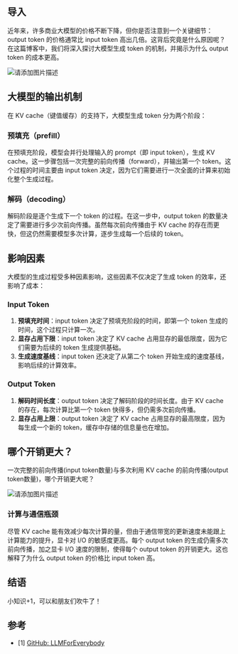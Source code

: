 ## 导入

近年来，许多商业大模型的价格不断下降，但你是否注意到一个关键细节：output token 的价格通常比 input token 高出几倍。这背后究竟是什么原因呢？在这篇博客中，我们将深入探讨大模型生成 token 的机制，并揭示为什么 output token 的成本更高。

![请添加图片描述](https://i-blog.csdnimg.cn/direct/36772da353dd4d12b04a177dd908d864.png)

## 大模型的输出机制
在 KV cache（键值缓存）的支持下，大模型生成 token 分为两个阶段：

### 预填充（prefill）
在预填充阶段，模型会并行处理输入的 prompt（即 input token），生成 KV cache。这一步骤包括一次完整的前向传播（forward），并输出第一个 token。这个过程的时间主要由 input token 决定，因为它们需要进行一次全面的计算来初始化整个生成过程。

### 解码（decoding）
解码阶段是逐个生成下一个 token 的过程。在这一步中，output token 的数量决定了需要进行多少次前向传播。虽然每次前向传播由于 KV cache 的存在而更快，但这仍然需要模型多次计算，逐步生成每一个后续的 token。

## 影响因素
大模型的生成过程受多种因素影响，这些因素不仅决定了生成 token 的效率，还影响了成本：

### Input Token
1. **预填充时间**：input token 决定了预填充阶段的时间，即第一个 token 生成的时间，这个过程只计算一次。
2. **显存占用下限**：input token 决定了 KV cache 占用显存的最低限度，因为它们需要为后续的 token 生成提供基础。
3. **生成速度基线**：input token 还决定了从第二个 token 开始生成的速度基线，影响后续的计算效率。

### Output Token
1. **解码时间长度**：output token 决定了解码阶段的时间长度。由于 KV cache 的存在，每次计算比第一个 token 快得多，但仍需多次前向传播。
2. **显存占用上限**：output token 决定了 KV cache 占用显存的最高限度，因为每生成一个新的 token，缓存中存储的信息量也在增加。

## 哪个开销更大？
一次完整的前向传播(input token数量)与多次利用 KV cache 的前向传播(output token数量)，哪个开销更大呢？

![请添加图片描述](https://i-blog.csdnimg.cn/direct/e76239e525c743d091994be740f631e5.png)

### 计算与通信瓶颈
尽管 KV cache 能有效减少每次计算的量，但由于通信带宽的更新速度未能跟上计算能力的提升，显卡对 I/O 的敏感度更高。每个 output token 的生成仍需多次前向传播，加之显卡 I/O 速度的限制，使得每个 output token 的开销更大。这也解释了为什么 output token 的价格比 input token 高。

## 结语
小知识+1，可以和朋友们吹牛了！

## 参考
- [1] [GitHub: LLMForEverybody](https://github.com/luhengshiwo/LLMForEverybody)
